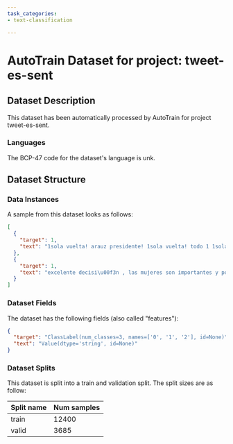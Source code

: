 ```yaml
---
task_categories:
- text-classification

---
```

# AutoTrain Dataset for project: tweet-es-sent

## Dataset Description

This dataset has been automatically processed by AutoTrain for project tweet-es-sent.

### Languages

The BCP-47 code for the dataset's language is unk.

## Dataset Structure

### Data Instances

A sample from this dataset looks as follows:

```json
[
  {
    "target": 1,
    "text": "1sola vuelta! arauz presidente! 1sola vuelta! todo 1 1sola la 1 es ecdor! por ti!1 por 1 los tuyos!1 por nosotros juntos1 mas de 45 d apoyo popular el 7 se vota 1por la vida por el futuro,por la esperanza guayaquil ec dor es 1"
  },
  {
    "target": 1,
    "text": "excelente decisi\u00f3n , las mujeres son importantes y por esa raz\u00f3n, a productos de primera necesidad hay que quitarles el iva "
  }
]
```

### Dataset Fields

The dataset has the following fields (also called "features"):

```json
{
  "target": "ClassLabel(num_classes=3, names=['0', '1', '2'], id=None)",
  "text": "Value(dtype='string', id=None)"
}
```

### Dataset Splits

This dataset is split into a train and validation split. The split sizes are as follow:

| Split name   | Num samples         |
| ------------ | ------------------- |
| train        | 12400 |
| valid        | 3685 |
